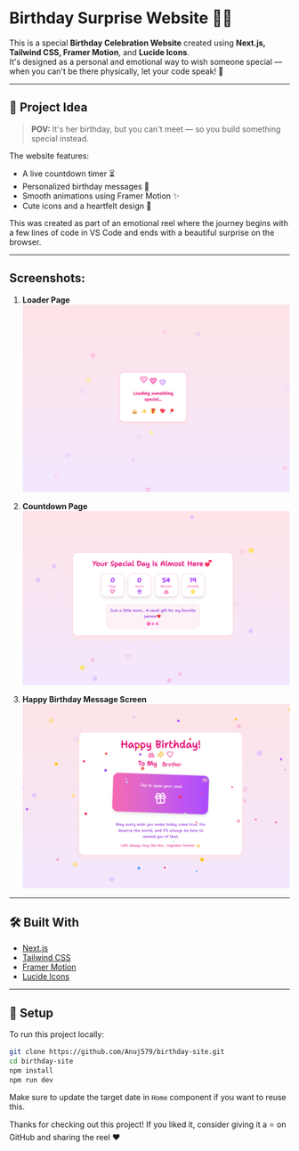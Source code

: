 # Birthday Surprise Website 🎂🎉

This is a special **Birthday Celebration Website** created using **Next.js, Tailwind CSS, Framer Motion**, and **Lucide Icons**.  
It's designed as a personal and emotional way to wish someone special — when you can't be there physically, let your code speak! 💖

---

## 🧠 Project Idea

> **POV:** It's her birthday, but you can't meet — so you build something special instead.

The website features:

- A live countdown timer ⏳
- Personalized birthday messages 🎈
- Smooth animations using Framer Motion ✨
- Cute icons and a heartfelt design 💌

This was created as part of an emotional reel where the journey begins with a few lines of code in VS Code and ends with a beautiful surprise on the browser.

---

## Screenshots:

1. **Loader Page**
   ![Screenshot 1](./public/ss1.png)

2. **Countdown Page**
   ![Screenshot 2](./public/ss2.png)

3. **Happy Birthday Message Screen**
   ![Screenshot 3](./public/ss3.png)

---

## 🛠️ Built With

- [Next.js](https://nextjs.org/)
- [Tailwind CSS](https://tailwindcss.com/)
- [Framer Motion](https://www.framer.com/motion/)
- [Lucide Icons](https://lucide.dev/)

---

## 🔧 Setup

To run this project locally:

```bash
git clone https://github.com/Anuj579/birthday-site.git
cd birthday-site
npm install
npm run dev
```

Make sure to update the target date in `Home` component if you want to reuse this.



Thanks for checking out this project! If you liked it, consider giving it a ⭐️ on GitHub and sharing the reel ❤️
